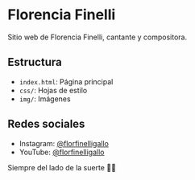# Florencia Finelli

Sitio web de Florencia Finelli, cantante y compositora.

## Estructura

- `index.html`: Página principal
- `css/`: Hojas de estilo
- `img/`: Imágenes

## Redes sociales

- Instagram: [@florfinelligallo](https://www.instagram.com/florfinelligallo/)
- YouTube: [@florfinelligallo](https://www.youtube.com/@florfinelligallo)

Siempre del lado de la suerte 💐🔪
